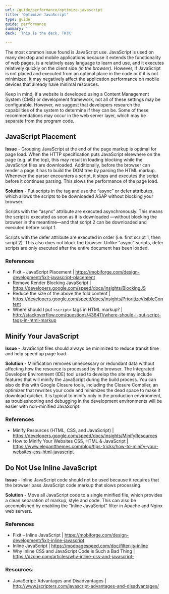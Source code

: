 ```yaml
---
url: /guide/performance/optimize-javascript
title: 'Optimize JavaScript'
type: guide
guide: performance
summary: ''
deck: 'This is the deck. TKTK'

---
```


The most common issue found is JavaScript use. JavaScript is used on many desktop and mobile applications because it extends the functionality of web pages, is a relatively easy language to learn and use, and it executes relatively quickly on the client side _(in the browser)_. However, if JavaScript is not placed and executed from an optimal place in the code or if it is not minimized, it may negatively affect the application performance on mobile devices that already have minimal resources.

Keep in mind, if a website is developed using a Content Management System (CMS) or development framework, not all of these settings may be configurable. However, we suggest that developers research the capabilities of the system to determine if they can be. Some of these recommendations may occur in the web server layer, which may be separate from the program code.


## JavaScript Placement

**Issue** - Grouping JavaScript at the end of the page markup is optimal for page load. When the HTTP specification puts JavaScript elsewhere on the page (e.g. at the top), this may result in loading blocking while the JavaScript files are downloaded. Additionally, before the browser can render a page it has to build the DOM tree by parsing the HTML markup. Whenever the parser encounters a script, it stops and executes the script before it continues parsing. This slows the performance of the page load.

**Solution** - Put scripts in the <head> tag and use the “async” or defer attributes, which allows the scripts to be downloaded ASAP without blocking your browser.

Scripts with the “async” attribute are executed asynchronously. This means the script is executed as soon as it is downloaded —without blocking the browser in the meantime—and that script 2 can be downloaded and executed before script 1.

Scripts with the defer attribute are executed in order (i.e. first script 1, then script 2). This also does not block the browser. Unlike “async” scripts, defer scripts are only executed after the entire document has been loaded.

### References

- Fixit – JavaScript Placement | https://mobiforge.com/design-development/fixit-javascript-placement
- Remove Render Blocking JavaScript | https://developers.google.com/speed/docs/insights/BlockingJS
- Reduce the size of the above the fold content | https://developers.google.com/speed/docs/insights/PrioritizeVisibleContent
- Where should I put `<script>` tags in HTML markup? | http://stackoverflow.com/questions/436411/where-should-i-put-script-tags-in-html-markup


## Minify Your JavaScript

**Issue** - JavaScript files should always be minimized to reduce transit time and help speed up page load.

**Solution** - Minification removes unnecessary or redundant data without affecting how the resource is processed by the browser. The Integrated Developer Environment (IDE) tool used to develop the site may include features that will minify the JavaScript during the build process. You can also do this with Google Closure tools, including the Closure Compiler, an optimizer that rewrites your code and minimizes the dead space to make it download quicker. It is typical to minify only in the production environment, as troubleshooting and debugging in the development environments will be easier with non-minified JavaScript.

### References

- Minify Resources (HTML, CSS, and JavaScript) | https://developers.google.com/speed/docs/insights/MinifyResources
- How to Minify Your Websites CSS, HTML & JavaScript | https://www.elegantthemes.com/blog/tips-tricks/how-to-minify-your-websites-css-html-javascript


## Do Not Use Inline JavaScript

**Issue** - Inline JavaScript code should not be used because it requires that the browser pass JavaScript code markup that slows processing.

**Solution** - Move all JavaScript code to a single minified file, which provides a clean separation of markup, style and code. This can also be accomplished by enabling the “Inline JavaScript” filter in Apache and Nginx web servers.


### References

- Fixit – Inline JavaScript | https://mobiforge.com/design-development/fixit-inline-javascript
- Inline JavaScript | https://modpagespeed.com/doc/filter-js-inline
- Why Inline CSS and JavaScript Code is Such a Bad Thing | https://dzone.com/articles/why-inline-css-and-javascript-

### Resources:

- JavaScript: Advantages and Disadvantages | http://www.jscripters.com/javascript-advantages-and-disadvantages/
